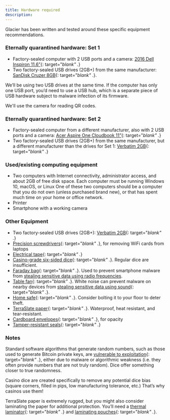 ```yaml
---
title: Hardware required
description:
---
```


Glacier has been written and tested around these specific equipment recommendations.

### Eternally quarantined hardware: Set 1

* Factory-sealed computer with 2 USB ports and a camera:
[2016 Dell Inspiron 11.6”](http://a.co/1E6HEQA){: target="_blank" ._}
* Two factory-sealed USB drives (2GB+) from the same manufacturer:
[SanDisk Cruzer 8GB](http://a.co/1Us66ze){: target="_blank" ._}.

We’ll be using two USB drives at the same time. If the computer has only one USB
port, you’d need to use a USB hub, which is a separate piece of USB hardware subject
to malware infection of its firmware.

We'll use the camera for reading QR codes.

### Eternally quarantined hardware: Set 2

* Factory-sealed computer from a different manufacturer, also with 2 USB ports
and a camera:
[Acer Aspire One Cloudbook 11”](http://a.co/1ZMSB3Y){: target="_blank" ._}
* Two factory-sealed USB drives (2GB+) from the same manufacturer, but a different
manufacturer than the drives for Set 1:
[Verbatim 2GB](http://a.co/jdzEf8O){: target="_blank" ._}


### Used/existing computing equipment

* Two computers with Internet connectivity, administrator access, and about
2GB of free disk space.  Each computer must be running Windows 10, macOS, or Linux
One of these two computers should be a computer that you  do not  own (unless
purchased brand new), or that has spent much time on your home or office network.
* Printer
* Smartphone with a working camera


### Other Equipment

* Two factory-sealed USB drives (2GB+):
[Verbatim 2GB](http://a.co/jieluaE){: target="_blank" ._}
* [Precision screwdrivers](http://a.co/bbvj16a){: target="_blank" ._},
for removing WiFi cards from laptops
* [Electrical tape](http://a.co/gZZiEdA){: target="_blank" ._}
* [Casino-grade six-sided dice](http://a.co/ghbdiak){: target="_blank" ._}.
Regular dice are insufficient.
* [Faraday bag](http://a.co/3wiNPLT){: target="_blank" ._}.
Used to prevent smartphone malware from
[stealing sensitive data using radio frequencies](https://www.usenix.org/legacy/event/sec09/tech/full_papers/vuagnoux.pdf).
* [Table fan](http://a.co/98PrpMs){: target="_blank" ._}.
White noise can prevent malware on nearby devices from
[stealing sensitive data using sound](https://www.wired.com/2016/06/clever-attack-uses-sound-computers-fan-steal-data/){: target="_blank" ._}.
* [Home safe](http://a.co/6sRoaPv){: target="_blank" ._}.
Consider bolting it to your floor to deter theft.
* [TerraSlate paper](http://a.co/7pk5fJN){: target="_blank" ._}.
Waterproof, heat resistant, and tear-resistant.
* [Cardboard envelopes](http://a.co/7jUPLMR){: target="_blank" ._}, for opacity
* [Tamper-resistant seals](http://a.co/96KlsAl){: target="_blank" ._}

### Notes

Standard software algorithms that generate random numbers, such as those used
to generate Bitcoin private keys, are
[vulnerable to exploitation](https://bitcoin.org/en/alert/2013-08-11-android){: target="_blank" ._},
either due to malware or algorithmic weakness (i.e. they often provide numbers that
are not truly random). Dice offer something closer to true randomness.

Casino dice are created specifically to remove any potential dice bias
(square corners, filled in pips, low manufacturing tolerance, etc.) That’s why
casinos use them!

TerraSlate paper is extremely rugged, but you might also consider laminating the
paper for additional protection. You’ll need a
[thermal laminator](http://a.co/cZBN1YU){: target="_blank" ._} and
[laminating pouches](http://a.co/ifISzje){: target="_blank" ._}.
